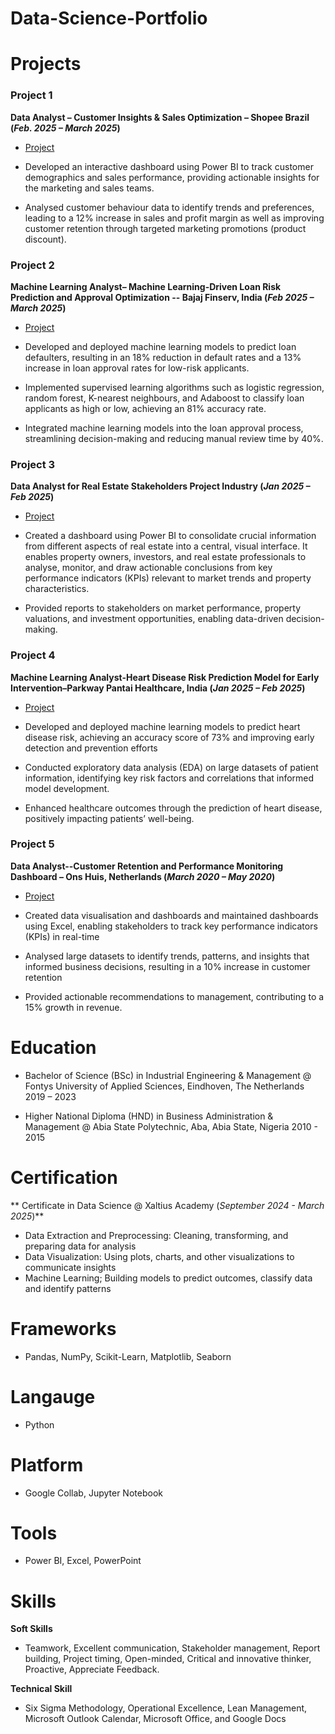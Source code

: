 # Data-Science-Portfolio

# Projects
### Project 1
**Data Analyst – Customer Insights & Sales Optimization – Shopee Brazil (_Feb. 2025 – March 2025_)**
- [Project](https://drive.google.com/file/d/1nAdT2bTuKYYVSV4RCInYN08ujtEmsnZP/view?usp=drive_link)
  
- Developed an interactive dashboard using Power BI to track customer demographics and sales performance, providing actionable insights for the marketing and sales teams.
- Analysed customer behaviour data to identify trends and preferences, leading to a 12% increase in sales and profit margin as well as improving customer retention through targeted marketing promotions (product discount).


### Project 2
**Machine Learning Analyst– Machine Learning-Driven Loan Risk Prediction and Approval Optimization -- Bajaj Finserv, India (_Feb 2025 – March 2025_)**
- [Project](https://drive.google.com/file/d/1UohW1cxnwDuJZFXfxWgR5KDM43UW-rKn/view?usp=drive_link)
  
- Developed and deployed machine learning models to predict loan defaulters, resulting in an 18% reduction in default rates and a 13% increase in loan approval rates for low-risk applicants.
- Implemented supervised learning algorithms such as logistic regression, random forest, K-nearest neighbours, and Adaboost to classify loan applicants as high or low, achieving an 81% accuracy rate.
- Integrated machine learning models into the loan approval process, streamlining decision-making and reducing manual review time by 40%.


### Project 3
**Data Analyst for Real Estate Stakeholders Project Industry (_Jan 2025 – Feb 2025_)**
- [Project](https://drive.google.com/file/d/1EsBqYiWKw7d3SK6RzcV1t71AeEh-Tcm_/view?usp=drive_link)

- Created a dashboard using Power BI to consolidate crucial information from different aspects of real estate into a central, visual interface. It enables property owners, investors, and real estate professionals to analyse, monitor, and draw actionable conclusions from key performance indicators (KPIs) relevant to market trends and property characteristics.
- Provided reports to stakeholders on market performance, property valuations, and investment opportunities, enabling data-driven decision-making.

### Project 4
**Machine Learning Analyst-Heart Disease Risk Prediction Model for Early Intervention–Parkway Pantai Healthcare, India (_Jan 2025 – Feb 2025_)**
- [Project](https://drive.google.com/file/d/1AlgQkKvrLLZNLbQzf7jmzu51Ga-DYRJJ/view?usp=drive_link)

- Developed and deployed machine learning models to predict heart disease risk, achieving an accuracy score of 73% and improving early detection and prevention efforts
- Conducted exploratory data analysis (EDA) on large datasets of patient information, identifying key risk factors and correlations that informed model development.
- Enhanced healthcare outcomes through the prediction of heart disease, positively impacting patients’ well-being.

### Project 5
**Data Analyst--Customer Retention and Performance Monitoring Dashboard – Ons Huis, Netherlands (_March 2020 – May 2020_)**
- [Project](https://docs.google.com/spreadsheets/d/1IUalI6zCC1hw-A6R_MYvj6BelLBAE2gg/edit?usp=drive_link&ouid=109834936804106220766&rtpof=true&sd=true)
  
- Created data visualisation and dashboards and maintained dashboards using Excel, enabling stakeholders to track key performance indicators (KPIs) in real-time
- Analysed large datasets to identify trends, patterns, and insights that informed business decisions, resulting in a 10% increase in customer retention
- Provided actionable recommendations to management, contributing to a 15% growth in revenue.

# Education
- Bachelor of Science (BSc) in Industrial Engineering & Management @ Fontys University of Applied Sciences, Eindhoven, The Netherlands		2019 – 2023

- Higher National Diploma (HND) in Business Administration & Management @ Abia State Polytechnic, Aba, Abia State, Nigeria  2010 - 2015

# Certification
** Certificate in Data Science @ Xaltius Academy (_September 2024 - March 2025_)**
- Data Extraction and Preprocessing: Cleaning, transforming, and preparing data for analysis
- Data Visualization: Using plots, charts, and other visualizations to communicate insights
- Machine Learning; Building models to predict outcomes, classify data and identify patterns

# Frameworks
- Pandas, NumPy, Scikit-Learn, Matplotlib, Seaborn

# Langauge
- Python

# Platform
- Google Collab, Jupyter Notebook

# Tools
- Power BI, Excel, PowerPoint

# Skills
**Soft Skills**
- Teamwork, Excellent communication, Stakeholder management, Report building, Project timing, Open-minded, Critical and innovative thinker, Proactive, Appreciate Feedback.
  
**Technical Skill**
- Six Sigma Methodology, Operational Excellence, Lean Management, Microsoft Outlook Calendar, Microsoft Office, and Google Docs              

